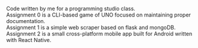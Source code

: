 Code written by me for a programming studio class.  
Assignment 0 is a CLI-based game of UNO focused on maintaining proper documentation.  
Assignment 1 is a simple web scraper based on flask and mongoDB.  
Assignment 2 is a small cross-platform mobile app built for Android written with React Native.  
